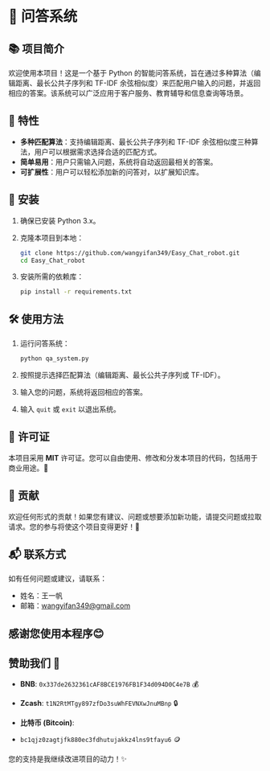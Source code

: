 # 🤖 问答系统

## 📚 项目简介

欢迎使用本项目！这是一个基于 Python 的智能问答系统，旨在通过多种算法（编辑距离、最长公共子序列和 TF-IDF 余弦相似度）来匹配用户输入的问题，并返回相应的答案。该系统可以广泛应用于客户服务、教育辅导和信息查询等场景。

## 🌟 特性

- **多种匹配算法**：支持编辑距离、最长公共子序列和 TF-IDF 余弦相似度三种算法，用户可以根据需求选择合适的匹配方式。
- **简单易用**：用户只需输入问题，系统将自动返回最相关的答案。
- **可扩展性**：用户可以轻松添加新的问答对，以扩展知识库。

## 🚀 安装

1. 确保已安装 Python 3.x。
2. 克隆本项目到本地：

   ```bash
   git clone https://github.com/wangyifan349/Easy_Chat_robot.git
   cd Easy_Chat_robot
   ```

3. 安装所需的依赖库：

   ```bash
   pip install -r requirements.txt
   ```

## 🛠️ 使用方法

1. 运行问答系统：

   ```bash
   python qa_system.py
   ```

2. 按照提示选择匹配算法（编辑距离、最长公共子序列或 TF-IDF）。
3. 输入您的问题，系统将返回相应的答案。
4. 输入 `quit` 或 `exit` 以退出系统。

## 📜 许可证

本项目采用 **MIT** 许可证。您可以自由使用、修改和分发本项目的代码，包括用于商业用途。🎉 


## 🤝 贡献

欢迎任何形式的贡献！如果您有建议、问题或想要添加新功能，请提交问题或拉取请求。您的参与将使这个项目变得更好！🌈

## 📬 联系方式

如有任何问题或建议，请联系：

- 姓名：王一帆
- 邮箱：wangyifan349@gmail.com

感谢您使用本程序😊
---
## 赞助我们 🙏

- **BNB**: `0x337de2632361cAF8BCE1976FB1F34d094D0C4e7B` 💰

- **Zcash**: `t1N2RtMTgy897zfDo3suWhFEVNXwJnuMBnp` 🔒

- **比特币 (Bitcoin)**:
- `bc1qjz0zagtjfk880ec3fdhutujakkz4lns9tfayu6` 🪙

您的支持是我继续改进项目的动力！✨
